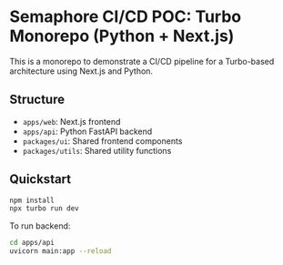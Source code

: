 # Semaphore CI/CD POC: Turbo Monorepo (Python + Next.js)

This is a monorepo to demonstrate a CI/CD pipeline for a Turbo-based architecture using Next.js and Python.

## Structure
- `apps/web`: Next.js frontend
- `apps/api`: Python FastAPI backend
- `packages/ui`: Shared frontend components
- `packages/utils`: Shared utility functions

## Quickstart

```bash
npm install 
npx turbo run dev
```

To run backend:

```bash
cd apps/api
uvicorn main:app --reload
```